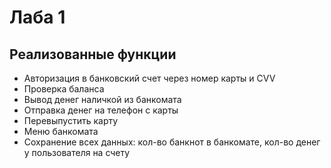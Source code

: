 # Лаба 1
## Реализованные функции
* Авторизация в банковский счет через номер карты и CVV
* Проверка баланса
* Вывод денег наличкой из банкомата
* Отправка денег на телефон с карты
* Перевыпустить карту
* Меню банкомата
* Сохранение всех данных: кол-во банкнот в банкомате, кол-во денег у пользователя на счету